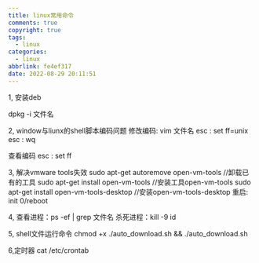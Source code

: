 ```yaml
---
title: linux常用命令
comments: true
copyright: true
tags:
  - linux
categories:
  - linux
abbrlink: fe4ef317
date: 2022-08-29 20:11:51
---
```


1, 安装deb

dpkg -i 文件名

2, window与liunx的shell脚本编码问题
修改编码:
vim 文件名
esc :
set ff=unix
esc : wq

查看编码
esc :
set ff

3, 解决vmware tools失效
sudo apt-get autoremove open-vm-tools	//卸载已有的工具
sudo apt-get install open-vm-tools		//安装工具open-vm-tools
sudo apt-get install open-vm-tools-desktop  //安装open-vm-tools-desktop
重启: init 0/reboot

4, 查看进程：ps -ef | grep 文件名
杀死进程：kill -9 id

5, shell文件运行命令
chmod +x ./auto_download.sh && ./auto_download.sh

6,定时器
cat /etc/crontab
